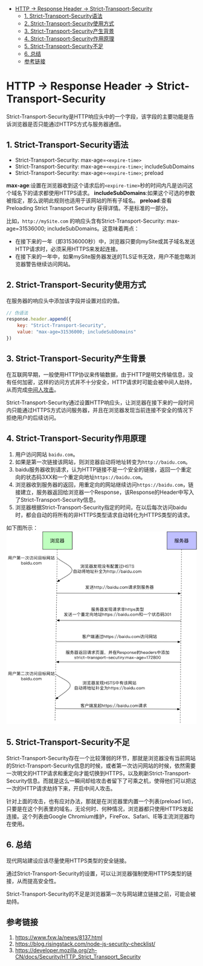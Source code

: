 
<!-- @import "[TOC]" {cmd="toc" depthFrom=1 depthTo=6 orderedList=false} -->

<!-- code_chunk_output -->

* [HTTP -> Response Header -> Strict-Transport-Security](#http-response-header-strict-transport-security)
	* [1. Strict-Transport-Security语法](#1-strict-transport-security语法)
	* [2. Strict-Transport-Security使用方式](#2-strict-transport-security使用方式)
	* [3. Strict-Transport-Security产生背景](#3-strict-transport-security产生背景)
	* [4. Strict-Transport-Security作用原理](#4-strict-transport-security作用原理)
	* [5. Strict-Transport-Security不足](#5-strict-transport-security不足)
	* [6. 总结](#6-总结)
	* [参考链接](#参考链接)

<!-- /code_chunk_output -->

# HTTP -> Response Header -> Strict-Transport-Security
Strict-Transport-Security是HTTP响应头中的一个字段，该字段的主要功能是告诉浏览器是否只能通过HTTPS方式与服务器通信。

## 1. Strict-Transport-Security语法
* Strict-Transport-Security: max-age=`<expire-time>`
* Strict-Transport-Security: max-age=`<expire-time>`; includeSubDomains
* Strict-Transport-Security: max-age=`<expire-time>`; preload

**max-age**:设置在浏览器收到这个请求后的`<expire-time>`秒的时间内凡是访问这个域名下的请求都使用HTTPS请求。
**includeSubDomains**:如果这个可选的参数被指定，那么说明此规则也适用于该网站的所有子域名。
**preload**:查看 Preloading Strict Transport Security 获得详情。不是标准的一部分。

比如，`http://mySite.com` 的响应头含有Strict-Transport-Security: max-age=31536000; includeSubDomains。这意味着两点：
* 在接下来的一年（即31536000秒）中，浏览器只要向mySite或其子域名发送HTTP请求时，必须采用HTTPS来发起连接。
* 在接下来的一年中，如果mySite服务器发送的TLS证书无效，用户不能忽略浏览器警告继续访问网站。

## 2. Strict-Transport-Security使用方式
在服务器的响应头中添加该字段并设置对应的值。
```javascript {.line-numbers}
// 伪语法
response.header.append({
    key: "Strict-Transport-Security", 
    value: "max-age=31536000; includeSubDomains"
})
```

## 3. Strict-Transport-Security产生背景
在互联网早期，一般使用HTTP协议来传输数据，由于HTTP是明文传输信息，没有任何加密，这样的访问方式并不十分安全，HTTP请求时可能会被中间人劫持，从而完成[中间人攻击](https://github.com/Kilin9527/Frontend_And_Backend_Knowledge/blob/master/documents/security/manInTheMiddle_attack.md)。

Strict-Transport-Security通过设置HTTP响应头，让浏览器在接下来的一段时间内只能通过HTTPS方式访问服务器，并且在浏览器发现当前连接不安全的情况下拒绝用户的后续访问。

## 4. Strict-Transport-Security作用原理
1. 用户访问网站 `baidu.com`。
2. 如果是第一次链接该网站，则浏览器自动将地址转变为`http://baidu.com`。
3. baidu服务器收到请求，认为HTTP链接不是一个安全的链接，返回一个重定向的状态码3XX和一个重定向地址`https://baidu.com`。
4. 浏览器收到服务器的返回，用重定向的网站继续访问`https://baidu.com`，链接建立，服务器返回给浏览器一个Response，该Response的Header中写入了Strict-Transport-Security信息。
5. 浏览器根据Strict-Transport-Security指定的时间，在以后每次访问baidu时，都会自动的将所有的非HTTPS类型请求自动转化为HTTPS类型的请求。

如下图所示：
![HSTS逻辑流程图](https://github.com/Kilin9527/Frontend_And_Backend_Knowledge/blob/master/assets/images/security/Secutiry_HTTP_Headers_HSTS_1.png?raw=true)

## 5. Strict-Transport-Security不足
Strict-Transport-Security存在一个比较薄弱的环节，那就是浏览器没有当前网站的Strict-Transport-Security信息的时候，或者第一次访问网站的时候，依然需要一次明文的HTTP请求和重定向才能切换到HTTPS，以及刷新Strict-Transport-Security信息。而就是这么一瞬间却给攻击者留下了可乘之机，使得他们可以把这一次的HTTP请求劫持下来，开启中间人攻击。

针对上面的攻击，也有应对办法，那就是在浏览器里内置一个列表(preload list)，只要是在这个列表里的域名，无论何时、何种情况，浏览器都只使用HTTPS发起连接。这个列表由Google Chromium维护，FireFox、Safari、IE等主流浏览器均在使用。

## 6. 总结
现代网站建设应该尽量使用HTTPS类型的安全链接。

通过Strict-Transport-Security的设置，可以让浏览器强制使用HTTPS类型的链接，从而提高安全性。

Strict-Transport-Security的不足是浏览器第一次与网站建立链接之前，可能会被劫持。

## 参考链接
1. https://www.fxw.la/news/8137.html
2. https://blog.risingstack.com/node-js-security-checklist/
3. https://developer.mozilla.org/zh-CN/docs/Security/HTTP_Strict_Transport_Security